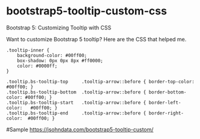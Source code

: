 # bootstrap5-tooltip-custom-css
Bootstrap 5: Customizing Tooltip with CSS

Want to customize Bootstrap 5 tooltip? Here are the CSS that helped me.

```
.tooltip-inner {
    background-color: #00ff00;
    box-shadow: 0px 0px 8px #ff0000;
    color: #0000ff;
}

.tooltip.bs-tooltip-top     .tooltip-arrow::before { border-top-color:    #00ff00; }
.tooltip.bs-tooltip-bottom  .tooltip-arrow::before { border-bottom-color: #00ff00; }
.tooltip.bs-tooltip-start   .tooltip-arrow::before { border-left-color:   #00ff00; }
.tooltip.bs-tooltip-end     .tooltip-arrow::before { border-right-color:  #00ff00; }
```

#Sample
https://jsohndata.com/bootstrap5-tooltip-custom/
